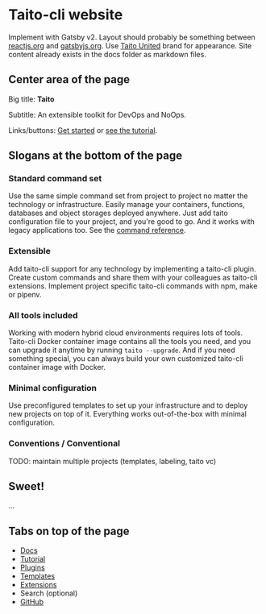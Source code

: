 # Taito-cli website

Implement with Gatsby v2. Layout should probably be something between [reactjs.org](https://reactjs.org/) and [gatsbyjs.org](https://gatsbyjs.org/). Use [Taito United](http://taitounited.fi/) brand for appearance. Site content already exists in the docs folder as markdown files.

## Center area of the page

Big title: **Taito**

Subtitle: An extensible toolkit for DevOps and NoOps.

Links/buttons: [Get started](https://github.com/TaitoUnited/taito-cli/tree/dev/docs/manual/README.md) or [see the tutorial](https://github.com/TaitoUnited/taito-cli/tree/dev/docs/tutorial/README.md).

## Slogans at the bottom of the page

### Standard command set

Use the same simple command set from project to project no matter the technology or infrastructure. Easily manage your containers, functions, databases and object storages deployed anywhere. Just add taito configuration file to your project, and you're good to go. And it works with legacy applications too. See the [command reference](https://github.com/TaitoUnited/taito-cli/blob/dev/help.txt).

### Extensible

Add taito-cli support for any technology by implementing a taito-cli plugin. Create custom commands and share them with your colleagues as taito-cli extensions. Implement project specific taito-cli commands with npm, make or pipenv.

### All tools included

Working with modern hybrid cloud environments requires lots of tools. Taito-cli Docker container image contains all the tools you need, and you can upgrade it anytime by running `taito --upgrade`. And if you need something special, you can always build your own customized taito-cli container image with Docker.

### Minimal configuration

Use preconfigured templates to set up your infrastructure and to deploy new projects on top of it. Everything works out-of-the-box with minimal configuration.

### Conventions / Conventional

TODO: maintain multiple projects (templates, labeling, taito vc)

## Sweet!

...

## Tabs on top of the page

* [Docs](https://github.com/TaitoUnited/taito-cli/tree/dev/docs/manual/README.md)
* [Tutorial](https://github.com/TaitoUnited/taito-cli/tree/dev/docs/tutorial/README.md)
* [Plugins](https://github.com/TaitoUnited/taito-cli/tree/dev/docs/plugins.md)
* [Templates](https://github.com/TaitoUnited/taito-cli/tree/dev/docs/templates.md)
* [Extensions](https://github.com/TaitoUnited/taito-cli/tree/dev/docs/extensions.md)
* Search (optional)
* [GitHub](https://github.com/TaitoUnited/taito-cli)
